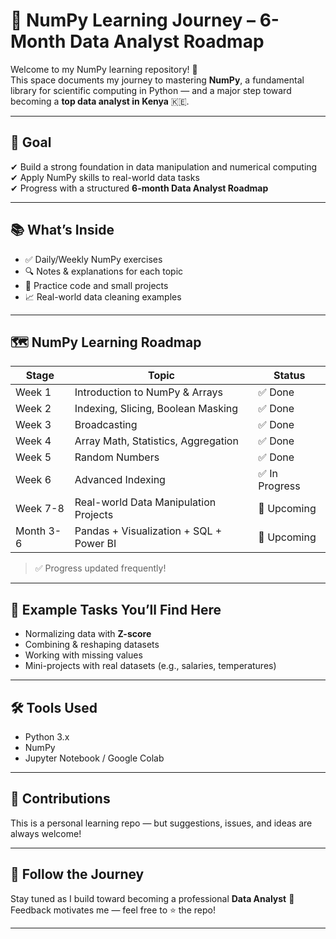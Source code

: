 # 🧮 NumPy Learning Journey – 6-Month Data Analyst Roadmap

Welcome to my NumPy learning repository! 🚀  
This space documents my journey to mastering **NumPy**, a fundamental library for scientific computing in Python — and
a major step toward becoming a **top data analyst in Kenya** 🇰🇪.

---

## 🎯 Goal

✔ Build a strong foundation in data manipulation and numerical computing  
✔ Apply NumPy skills to real-world data tasks  
✔ Progress with a structured **6-month Data Analyst Roadmap**

---

## 📚 What’s Inside

- ✅ Daily/Weekly NumPy exercises
- 🔍 Notes & explanations for each topic
- 🧪 Practice code and small projects
- 📈 Real-world data cleaning examples

---

## 🗺️ NumPy Learning Roadmap

| Stage | Topic | Status |
|------|-------|--------|
| Week 1 | Introduction to NumPy & Arrays | ✅ Done |
| Week 2 | Indexing, Slicing, Boolean Masking | ✅ Done |
| Week 3 | Broadcasting | ✅ Done |
| Week 4 | Array Math, Statistics, Aggregation | ✅ Done |
| Week 5 | Random Numbers | ✅ Done |
| Week 6 | Advanced Indexing | ✅ In Progress |
| Week 7-8 | Real-world Data Manipulation Projects | 🔄 Upcoming |
| Month 3-6 | Pandas + Visualization + SQL + Power BI | 🔄 Upcoming |

> ✅ Progress updated frequently!

---

## 📌 Example Tasks You’ll Find Here

- Normalizing data with **Z-score**
- Combining & reshaping datasets
- Working with missing values
- Mini-projects with real datasets (e.g., salaries, temperatures)

---

## 🛠️ Tools Used

- Python 3.x
- NumPy
- Jupyter Notebook / Google Colab

---

## 🤝 Contributions

This is a personal learning repo — but suggestions, issues, and ideas are always welcome!

---

## 🌟 Follow the Journey

Stay tuned as I build toward becoming a professional **Data Analyst** 🎯  
Feedback motivates me — feel free to ⭐ the repo!

---
